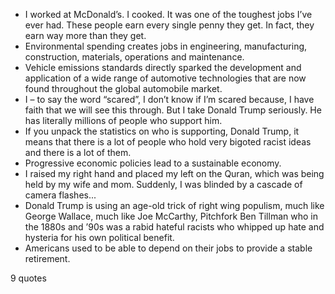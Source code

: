  - I worked at McDonald’s. I cooked. It was one of the toughest jobs I’ve ever had. These people earn every single penny they get. In fact, they earn way more than they get.
 - Environmental spending creates jobs in engineering, manufacturing, construction, materials, operations and maintenance.
 - Vehicle emissions standards directly sparked the development and application of a wide range of automotive technologies that are now found throughout the global automobile market.
 - I – to say the word “scared”, I don’t know if I’m scared because, I have faith that we will see this through. But I take Donald Trump seriously. He has literally millions of people who support him.
 - If you unpack the statistics on who is supporting, Donald Trump, it means that there is a lot of people who hold very bigoted racist ideas and there is a lot of them.
 - Progressive economic policies lead to a sustainable economy.
 - I raised my right hand and placed my left on the Quran, which was being held by my wife and mom. Suddenly, I was blinded by a cascade of camera flashes...
 - Donald Trump is using an age-old trick of right wing populism, much like George Wallace, much like Joe McCarthy, Pitchfork Ben Tillman who in the 1880s and ’90s was a rabid hateful racists who whipped up hate and hysteria for his own political benefit.
 - Americans used to be able to depend on their jobs to provide a stable retirement.

9 quotes